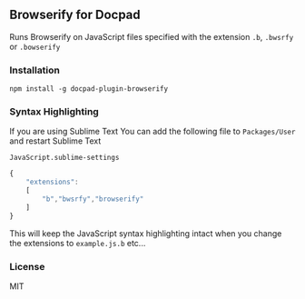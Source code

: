 ## Browserify for Docpad

Runs Browserify on JavaScript files specified with the extension `.b`, `.bwsrfy` or `.bowserify`


### Installation

`npm install -g docpad-plugin-browserify`

### Syntax Highlighting

If you are using Sublime Text You can add the following file to `Packages/User` and restart Sublime Text

`JavaScript.sublime-settings`

```JavaScript
{
    "extensions":
    [
        "b","bwsrfy","browserify"
    ]
}
```

This will keep the JavaScript syntax highlighting intact when you change the extensions to `example.js.b` etc...


### License 

MIT